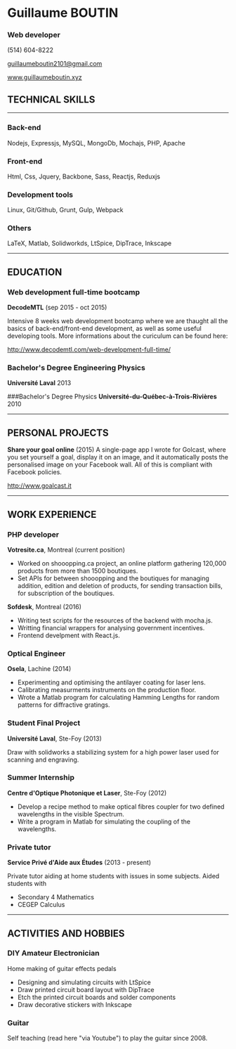 # Guillaume BOUTIN
### Web developer

(514) 604-8222

guillaumeboutin2101@gmail.com

www.guillaumeboutin.xyz

##   TECHNICAL SKILLS
- - -
###  Back-end
Nodejs, Expressjs, MySQL, MongoDb, Mochajs, PHP, Apache

### Front-end
Html, Css, Jquery, Backbone, Sass, Reactjs, Reduxjs

### Development tools
Linux, Git/Github, Grunt, Gulp, Webpack

### Others
LaTeX, Matlab, Solidworkds, LtSpice, DipTrace, Inkscape
- - -

##  EDUCATION
### Web development full-time bootcamp
**DecodeMTL** (sep 2015 - oct 2015)

Intensive 8 weeks web development bootcamp where we are thaught all the basics
of back-end/front-end development, as well as some useful developing tools. More
informations about the curiculum can be found
here:

http://www.decodemtl.com/web-development-full-time/

### Bachelor's Degree Engineering Physics
**Université Laval** 2013

###Bachelor's Degree Physics
**Université-du-Québec-à-Trois-Rivières** 2010

- - -

##  PERSONAL PROJECTS
**Share your goal online** (2015)
A single-page app I wrote for Golcast, where you set yourself a goal, display it
on an image, and it automatically posts the personalised image on your Facebook
wall. All of this is compliant with Facebook policies.

http://www.goalcast.it

- - -

##  WORK EXPERIENCE
### PHP developer
**Votresite.ca**, Montreal (current position)

*   Worked on shooopping.ca project, an online platform gathering 120,000 products from more than 1500 boutiques.
*   Set APIs for between shooopping and the boutiques for managing addition, edition and deletion of products, for sending transaction bills, for subscription of the boutiques.

**Sofdesk**, Montreal (2016)

*   Writing test scripts for the resources of the backend with mocha.js.
*   Writting financial wrappers for analysing government incentives.
*   Frontend develpment with React.js.

### Optical Engineer
**Osela**, Lachine (2014)

*   Experimenting and optimising the antilayer coating for laser lens.
*   Calibrating measurments instruments on the production floor.
*   Wrote a Matlab program for calculating Hamming Lengths for random patterns
for diffractive gratings.

### Student Final Project
**Université Laval**, Ste-Foy (2013)

Draw with solidworks a stabilizing system for a high power laser used for
scanning and engraving.

### Summer Internship
**Centre d'Optique Photonique et Laser**, Ste-Foy (2012)

*   Develop a recipe method to make optical fibres coupler for two defined
wavelengths in the visible Spectrum.
*   Write a program in Matlab for simulating the coupling of the wavelengths.

### Private tutor
**Service Privé d'Aide aux Études** (2013 - present)

Private tutor aiding at home students with issues in some subjects. Aided
students with

*   Secondary 4 Mathematics
*   CEGEP Calculus

- - -

##  ACTIVITIES AND HOBBIES
### DIY Amateur Electronician

Home making of guitar effects pedals
*   Designing and simulating circuits with LtSpice
*   Draw printed circuit board layout with DipTrace
*   Etch the printed circuit boards and solder components
*   Draw decorative stickers with Inkscape

### Guitar
Self teaching (read here "via Youtube") to play the guitar since 2008.
